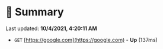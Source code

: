 # 📖 Summary
Last updated: **10/4/2021, 4:20:11 AM**

- `GET` [https://google.com](https://google.com) - **Up** (137ms)
